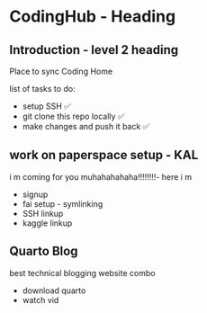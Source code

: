 # CodingHub - Heading 

## Introduction - level 2 heading 

Place to sync Coding Home

list of tasks to do: 
- setup SSH ✅
- git clone this repo locally ✅
- make changes and push it back ✅

## work on paperspace setup - KAL
i m coming for you muhahahahaha!!!!!!!!- here i m
- signup
- fai setup - symlinking
- SSH linkup
- kaggle linkup

## Quarto Blog
 best technical blogging website combo 
 - download quarto
 - watch vid
